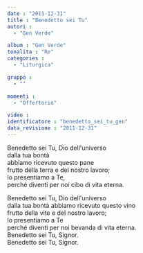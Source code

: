 ```yaml
---
date : "2011-12-31"
title : "Benedetto sei Tu"
autori : 
  - "Gen Verde"

album : "Gen Verde"
tonalita : "Re"
categories : 
  - "Liturgica"

gruppo : 
  - ""

momenti : 
  - "Offertorio"

video : 
identificatore : "benedetto_sei_tu_gen"
data_revisione : "2011-12-31"
---
```

  
  
 Benedetto sei Tu, Dio dell'universo  
dalla tua bontà   
abbiamo ricevuto questo pane  
frutto della terra e del nostro lavoro;  
lo presentiamo a Te,  
perché diventi per noi cibo di vita eterna.  
  
  
 Benedetto sei Tu, Dio dell'universo  
dalla tua bontà  abbiamo ricevuto questo vino  
frutto della vite e del nostro lavoro;  
lo presentiamo a Te  
perché diventi per noi bevanda di vita eterna.  
Benedetto sei Tu, Signor.  
Benedetto sei Tu, Signor.  
  
  
  
  
